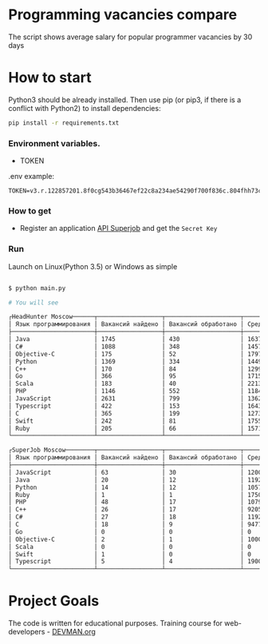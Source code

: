 # Programming vacancies compare

The script shows average salary for popular programmer vacancies by 30 days

# How to start

Python3 should be already installed. Then use pip (or pip3, if there is a conflict with Python2) to install dependencies:

```bash
pip install -r requirements.txt
```

### Environment variables.

- TOKEN


.env example:

```
TOKEN=v3.r.122857201.8f0cg543b36467ef22c8a234ae54290f700f836c.804fhh73cce5e8hgyr7n5c2397cgtracf570b7f2
```
### How to get

* Register an application [API Superjob](https://api.superjob.ru/) and get the `Secret Key`


### Run

Launch on Linux(Python 3.5) or Windows as simple

```bash

$ python main.py

# You will see

┌HeadHunter Moscow──────┬──────────────────┬─────────────────────┬──────────────────┐
│ Язык программирования │ Вакансий найдено │ Вакансий обработано │ Средняя зарплата │
├───────────────────────┼──────────────────┼─────────────────────┼──────────────────┤
│ Java                  │ 1745             │ 430                 │ 163728           │
│ C#                    │ 1088             │ 348                 │ 145706           │
│ Objective-C           │ 175              │ 52                  │ 179730           │
│ Python                │ 1369             │ 334                 │ 144901           │
│ C++                   │ 170              │ 84                  │ 129965           │
│ Go                    │ 366              │ 95                  │ 171563           │
│ Scala                 │ 183              │ 40                  │ 221327           │
│ PHP                   │ 1146             │ 552                 │ 118483           │
│ JavaScript            │ 2631             │ 799                 │ 136277           │
│ Typescript            │ 422              │ 153                 │ 164365           │
│ C                     │ 365              │ 199                 │ 127320           │
│ Swift                 │ 242              │ 81                  │ 175555           │
│ Ruby                  │ 205              │ 66                  │ 157121           │
└───────────────────────┴──────────────────┴─────────────────────┴──────────────────┘

┌SuperJob Moscow────────┬──────────────────┬─────────────────────┬──────────────
│ Язык программирования │ Вакансий найдено │ Вакансий обработано │ Средняя зарпл
├───────────────────────┼──────────────────┼─────────────────────┼──────────────
│ JavaScript            │ 63               │ 30                  │ 120066
│ Java                  │ 20               │ 12                  │ 119220
│ Python                │ 14               │ 12                  │ 105778
│ Ruby                  │ 1                │ 1                   │ 175000
│ PHP                   │ 48               │ 17                  │ 107908
│ C++                   │ 26               │ 17                  │ 92056
│ C#                    │ 27               │ 18                  │ 119286
│ C                     │ 18               │ 9                   │ 94774
│ Go                    │ 0                │ 0                   │ 0
│ Objective-C           │ 2                │ 1                   │ 100000
│ Scala                 │ 0                │ 0                   │ 0
│ Swift                 │ 1                │ 0                   │ 0
│ Typescript            │ 5                │ 4                   │ 190000
└───────────────────────┴──────────────────┴─────────────────────┴──────────────

```

# Project Goals

The code is written for educational purposes. Training course for web-developers - [DEVMAN.org](https://devman.org)